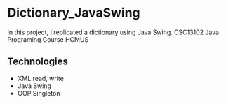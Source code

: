 # Dictionary_JavaSwing
In this project, I replicated a dictionary using Java Swing. CSC13102 Java Programing Course HCMUS
## Technologies
- XML read, write
- Java Swing
- OOP Singleton

